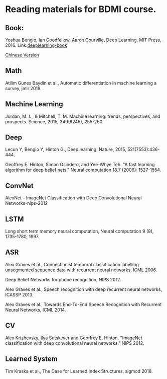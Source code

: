 # Reading materials for BDMI course.

## Book: 

Yoshua Bengio, Ian Goodfellow, Aaron Courville, Deep Learning, MIT Press, 2016. Link:[deeplearning-book](http://www.deeplearningbook.org)

[Chinese Version](https://github.com/exacity/deeplearningbook-chinese/releases/download/v0.5-beta/dlbook_cn_v0.5-beta.pdf) 

## Math
Atilim Gunes Baydin et al., Automatic differentiation in machine learning a survey, jmlr 2018.


## Machine Learning
Jordan, M. I. , &  Mitchell, T. M. Machine learning: trends, perspectives, and prospects. Science, 2015, 349(6245), 255-260.


## Deep
Lecun Y, Bengio Y, Hinton G., Deep learning. Nature, 2015, 521(7553):436-444.

Geoffrey E. Hinton, Simon Osindero, and Yee-Whye Teh. "A fast learning algorithm for deep belief nets." Neural computation 18.7 (2006): 1527-1554.



## ConvNet
AlexNet - ImageNet Classification with Deep Convolutional Neural Networks-nips-2012


## LSTM
Long short term memory neural computation, Neural computation 9 (8), 1735-1780, 1997. 


## ASR
Alex Graves et al., Connectionist temporal classification labelling unsegmented sequence data with recurrent neural networks, ICML 2006.

Deep Belief Networks for phone recognition, NIPS 2012.

Alex Graves et al., Speech recognition with deep recurrent neural networks, ICASSP 2013.

Alex Graves et al., Towards End-To-End Speech Recognition with Recurrent Neural Networks, ICML 2014.


## CV
Alex Krizhevsky, Ilya Sutskever and Geoffrey E. Hinton. "ImageNet classification with deep convolutional neural networks." NIPS 2012. 

## Learned System

Tim Kraska et al., The Case for Learned Index Structures, sigmod 2018. 

